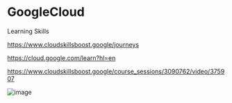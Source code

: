 # GoogleCloud
Learning Skills

https://www.cloudskillsboost.google/journeys

https://cloud.google.com/learn?hl=en

https://www.cloudskillsboost.google/course_sessions/3090762/video/375907

![image](https://github.com/adityasneo/GoogleCloud/assets/128022129/2e5dfbfa-bdfa-49fe-966b-4f93d36efc64)

